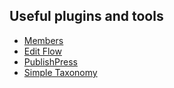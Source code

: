 ## Useful plugins and tools

* [Members](https://wordpress.org/plugins/members/)
* [Edit Flow](https://editflow.org)
* [PublishPress](https://publishpress.com)
* [Simple Taxonomy](https://wordpress.org/plugins/simple-taxonomy/)
